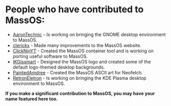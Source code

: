 # People who have contributed to MassOS:

- [AaronTechnic](https://github.com/AaronTechnic) - Is working on bringing the GNOME desktop environment to MassOS.
- [clerickx](https://github.com/clerickx) - Made many improvements to the MassOS website.
- [ClickNinYT](https://github.com/ClickNinYT) - Created the MassOS container tool and is working on porting useful software to MassOS.
- [IKGissmart](https://github.com/IKGissmart) - Designed the MassOS logo and created some of the default logo-themed desktop backgrounds.
- [PaintedAmdree](https://github.com/PaintedAmdree) - Created the MassOS ASCII art for Neofetch.
- [RetronEletron](https://github.com/RetronEletron) - Is working on bringing the KDE Plasma desktop environment to MassOS.

**If you make a significant contribution to MassOS, you may have your name featured here too.**
